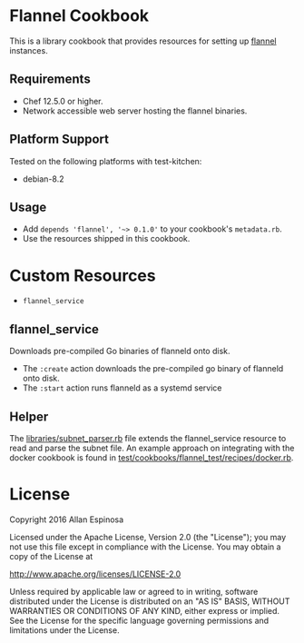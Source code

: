 # Flannel Cookbook

This is a library cookbook that provides resources for setting up
[flannel](https://github.com/coreos/flannel) instances.

## Requirements

* Chef 12.5.0 or higher.
* Network accessible web server hosting the flannel binaries.

## Platform Support

Tested on the following platforms with test-kitchen:

* debian-8.2

## Usage

* Add `depends 'flannel', '~> 0.1.0'` to your cookbook's `metadata.rb`.
* Use the resources shipped in this cookbook.

# Custom Resources

* `flannel_service`

## flannel_service

Downloads pre-compiled Go binaries of flanneld onto disk.

* The `:create` action downloads the pre-compiled go binary of flanneld onto
  disk.
* The `:start` action runs flanneld as a systemd service

## Helper

The [libraries/subnet_parser.rb](libraries/subnet_parser.rb) file extends the flannel_service resource to read
and parse the subnet file.  An example approach on integrating with the docker cookbook
is found in
[test/cookbooks/flannel_test/recipes/docker.rb](test/cookbooks/flannel_test/recipes/docker.rb).


# License

Copyright 2016 Allan Espinosa

Licensed under the Apache License, Version 2.0 (the "License");
you may not use this file except in compliance with the License.
You may obtain a copy of the License at

  http://www.apache.org/licenses/LICENSE-2.0

Unless required by applicable law or agreed to in writing, software
distributed under the License is distributed on an "AS IS" BASIS,
WITHOUT WARRANTIES OR CONDITIONS OF ANY KIND, either express or implied.
See the License for the specific language governing permissions and
limitations under the License.
